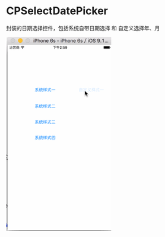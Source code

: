 # CPSelectDatePicker
封装的日期选择控件，包括系统自带日期选择 和 自定义选择年、月


![image](https://github.com/lingsui/CPSelectDatePicker/blob/master/CPSelectDatePickerDemo/about.gif)
